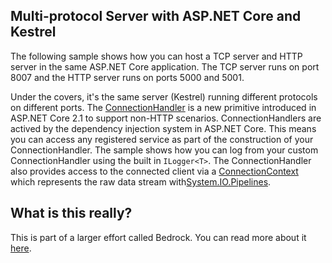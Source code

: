 ## Multi-protocol Server with ASP.NET Core and Kestrel

The following sample shows how you can host a TCP server and HTTP server in the same ASP.NET Core application. The TCP server runs on port 8007 and the HTTP server runs on ports 5000 and 5001.

Under the covers, it's the same server (Kestrel) running different protocols on different ports. The [ConnectionHandler](https://docs.microsoft.com/en-us/dotnet/api/microsoft.aspnetcore.connections.connectionhandler?view=aspnetcore-2.1) is a new primitive introduced in ASP.NET Core 2.1 to support non-HTTP scenarios. ConnectionHandlers are actived by the dependency injection system in ASP.NET Core. This means you can access any registered service as part of the construction of your ConnectionHandler. The sample shows how you can log from your custom ConnectionHandler using the built in `ILogger<T>`. The ConnectionHandler also provides access to the connected client via a [ConnectionContext](https://docs.microsoft.com/en-us/dotnet/api/microsoft.aspnetcore.connections.connectioncontext?view=aspnetcore-2.1) which represents the raw data stream with[System.IO.Pipelines](https://blogs.msdn.microsoft.com/dotnet/2018/07/09/system-io-pipelines-high-performance-io-in-net/).

## What is this really?

This is part of a larger effort called Bedrock. You can read more about it [here](https://github.com/aspnet/KestrelHttpServer/issues/1980).